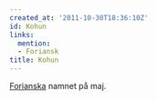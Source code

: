 ```yaml
---
created_at: '2011-10-30T18:36:10Z'
id: Kohun
links:
  mention:
  - Foriansk
title: Kohun
---
```


[Forianska] namnet på maj.

  [Forianska]: Foriansk
